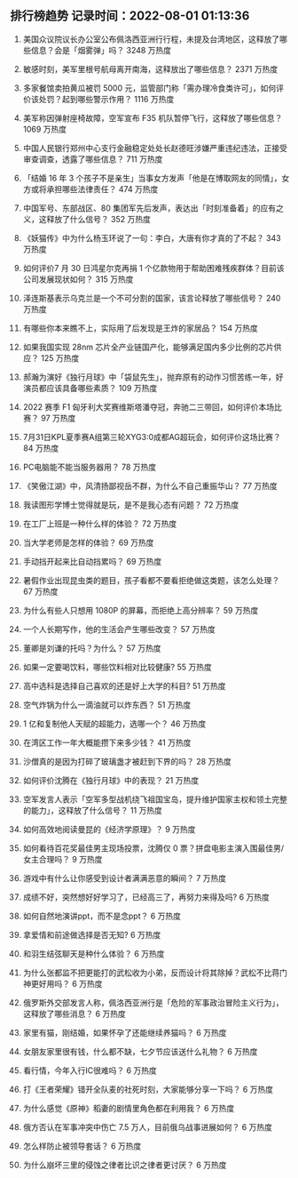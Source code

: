 
## 排行榜趋势 记录时间：2022-08-01 01:13:36
  
  1. 美国众议院议长办公室公布佩洛西亚洲行行程，未提及台湾地区，这释放了哪些信息？会是「烟雾弹」吗？ 3248 万热度
    
  2. 敏感时刻，美军里根号航母离开南海，这释放出了哪些信息？ 2371 万热度
    
  3. 多家餐馆卖拍黄瓜被罚 5000 元，监管部门称「需办理冷食类许可」，如何评价该处罚？起到哪些警示作用？ 1116 万热度
    
  4. 美军称因弹射座椅故障，空军宣布 F35 机队暂停飞行，这释放了哪些信息？ 1069 万热度
    
  5. 中国人民银行郑州中心支行金融稳定处处长赵德旺涉嫌严重违纪违法，正接受审查调查，透露了哪些信息？ 711 万热度
    
  6. 「结婚 16 年 3 个孩子不是亲生」当事女方发声「他是在博取网友的同情」，女方或将承担哪些法律责任？ 474 万热度
    
  7. 中国军号、东部战区、80 集团军先后发声，表达出「时刻准备着」的应有之义，这释放了什么信号？ 352 万热度
    
  8. 《妖猫传》中为什么杨玉环说了一句：李白，大唐有你才真的了不起？ 343 万热度
    
  9. 如何评价7 月 30 日鸿星尔克再捐 1 个亿款物用于帮助困难残疾群体？目前该公司发展现状如何？ 315 万热度
    
  10. 泽连斯基表示乌克兰是一个不可分割的国家，该言论释放了哪些信号？ 240 万热度
    
  11. 有哪些你本来瞧不上，实际用了后发现是王炸的家居品？ 154 万热度
    
  12. 如果我国实现 28nm 芯片全产业链国产化，能够满足国内多少比例的芯片供应？ 125 万热度
    
  13. 郝瀚为演好《独行月球》中「袋鼠先生」，抛弃原有的动作习惯苦练一年，好演员都应该具备哪些素质？ 109 万热度
    
  14. 2022 赛季 F1 匈牙利大奖赛维斯塔潘夺冠，奔驰二三带回，如何评价本场比赛？ 97 万热度
    
  15. 7月31日KPL夏季赛A组第三轮XYG3:0成都AG超玩会，如何评价这场比赛？ 84 万热度
    
  16. PC电脑能不能当服务器用？ 78 万热度
    
  17. 《笑傲江湖》中，风清扬鄙视岳不群，为什么不自己重振华山？ 77 万热度
    
  18. 我读图形学博士觉得就是玩，是不是我心态有问题？ 72 万热度
    
  19. 在工厂上班是一种什么样的体验？ 72 万热度
    
  20. 当大学老师是怎样的体验？ 69 万热度
    
  21. 手动挡开起来比自动挡累吗？ 69 万热度
    
  22. 暑假作业出现昆虫类的题目，孩子看都不要看拒绝做这类题，该怎么处理？ 67 万热度
    
  23. 为什么有些人只想用 1080P 的屏幕，而拒绝上高分辨率？ 59 万热度
    
  24. 一个人长期写作，他的生活会产生哪些改变？ 57 万热度
    
  25. 董卿是刘谦的托吗？为什么？ 57 万热度
    
  26. 如果一定要喝饮料，哪些饮料相对比较健康? 55 万热度
    
  27. 高中选科是选择自己喜欢的还是好上大学的科目? 51 万热度
    
  28. 空气炸锅为什么一滴油就可以炸东西？ 51 万热度
    
  29. 1 亿和复制他人天赋的超能力，选哪一个？ 46 万热度
    
  30. 在湾区工作一年大概能攒下来多少钱？ 41 万热度
    
  31. 沙僧真的是因为打碎了玻璃盏才被赶到下界的吗？ 28 万热度
    
  32. 如何评价沈腾在《独行月球》中的表现？ 21 万热度
    
  33. 空军发言人表示「空军多型战机绕飞祖国宝岛，提升维护国家主权和领土完整的能力」，这释放了什么信号？ 11 万热度
    
  34. 如何高效地阅读曼昆的《经济学原理》？ 9 万热度
    
  35. 如何看待百花奖最佳男主现场投票，沈腾仅 0 票？拼盘电影主演入围最佳男/女主合理吗？ 9 万热度
    
  36. 游戏中有什么让你感受到设计者满满恶意的瞬间？ 7 万热度
    
  37. 成绩不好，突然想好好学习了，已经高三了，再努力来得及吗? 6 万热度
    
  38. 如何自然地演讲ppt，而不是念ppt？ 6 万热度
    
  39. 拿爱情和前途做选择是否无知? 6 万热度
    
  40. 和羽生结弦聊天是种什么体验？ 6 万热度
    
  41. 为什么张都监不把更能打的武松收为小弟，反而设计将其除掉？武松不比蒋门神更好用吗？ 6 万热度
    
  42. 俄罗斯外交部发言人称，佩洛西亚洲行是「危险的军事政治冒险主义行为」，这释放了哪些消息？ 6 万热度
    
  43. 家里有猫，刚结婚，如果怀孕了还能继续养猫吗？ 6 万热度
    
  44. 女朋友家里很有钱，什么都不缺，七夕节应该送什么礼物？ 6 万热度
    
  45. 看行情，今年入行IC很难吗？ 6 万热度
    
  46. 打《王者荣耀》错开全队麦的社死时刻，大家能够分享一下吗？ 6 万热度
    
  47. 为什么感觉《原神》稻妻的剧情里角色都在利用我？ 6 万热度
    
  48. 俄方否认在军事冲突中伤亡 7.5 万人，目前俄乌战事进展如何？ 6 万热度
    
  49. 怎么样防止被领导套话？ 6 万热度
    
  50. 为什么崩坏三里的侵蚀之律者比识之律者更讨厌？ 6 万热度
    